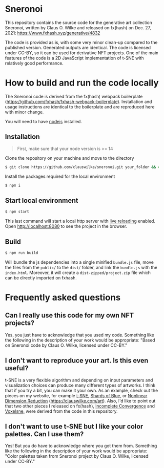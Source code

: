 # Sneronoi

This repository contains the source code for the generative art collection Sneronoi, written by Claus O. Wilke and released on fx(hash) on Dec. 27, 2021: https://www.fxhash.xyz/generative/4832

The code is provided as is, with some very minor clean-up compared to the published version. Generated outputs are identical. The code is licensed under CC-BY, so it can be used for derivative NFT projects. One of the main features of the code is a 2D JavaScript implementation of t-SNE with relatively good performance.


# How to build and run the code locally

The Sneronoi code is derived from the fx(hash) webpack boilerplate (https://github.com/fxhash/fxhash-webpack-boilerplate). Installation and usage instructions are identical to the boilerplate and are reproduced here with minor change.

You will need to have [nodejs](https://nodejs.org/) installed.

## Installation

> First, make sure that your node version is >= 14

Clone the repository on your machine and move to the directory
```sh
$ git clone https://github.com/clauswilke/sneronoi.git your_folder && cd your_folder
```

Install the packages required for the local environment
```sh
$ npm i
```

## Start local environment

```sh
$ npm start
```

This last command will start a local http server with [live reloading](https://webpack.js.org/configuration/dev-server/#devserverlivereload) enabled. Open [http://localhost:8080](http://localhost:8080) to see the project in the browser.

## Build

```sh
$ npm run build
```

Will bundle the js dependencies into a single minified `bundle.js` file, move the files from the `public/` to the `dist/` folder, and link the `bundle.js` with the `index.html`. Moreover, it will create a `dist-zipped/project.zip` file which can be directly imported on fxhash.

# Frequently asked questions

## Can I really use this code for my own NFT projects?

Yes, you just have to acknowledge that you used my code. Something like the following in the description of your work would be appropriate: "Based on Sneronoi code by Claus O. Wilke, licensed under CC-BY."

## I don't want to reproduce your art. Is this even useful?

t-SNE is a very flexible algorithm and depending on input parameters and visualization choices can produce many different types of artworks. I think that if you try a bit, you can make it your own. As an example, check out the pieces on my website, for example [t-SNE,](https://clauswilke.com/art/project/t-sne) [Shards of Blue,](https://clauswilke.com/art/project/shards-of-blue) or [Nonlinear Dimension Reduction](https://clauswilke.com/art/project/nonlinear-dimension-reduction) (https://clauswilke.com/art). Also, I'd like to point out that two other pieces I released on fx(hash), [Incomplete Convergence](https://www.fxhash.xyz/generative/5917) and [Voxelsne,](https://www.fxhash.xyz/generative/9243) were derived from the code in this repository.

## I don't want to use t-SNE but I like your color palettes. Can I use them?

Yes! But you do have to acknowledge where you got them from. Something like the following in the description of your work would be appropriate: "Color palettes taken from Sneronoi project by Claus O. Wilke, licensed under CC-BY."
